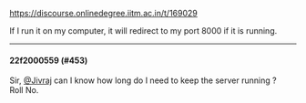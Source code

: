 https://discourse.onlinedegree.iitm.ac.in/t/169029

If I run it on my computer, it will redirect to my port 8000 if it is running.</p><hr>

<h4>22f2000559 (#453)</h4>
<p>Sir, <a class="mention" href="/u/jivraj">@Jivraj</a> can I know how long do I need to keep the server running ?<br/>
Roll No.